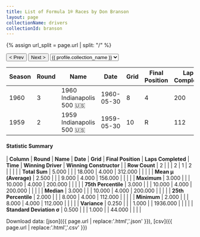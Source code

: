 ```yaml
---
title: List of Formula 1® Races by Don Branson
layout: page
collectionName: drivers
collectionId: branson
---
```


{% assign url_split = page.url | split: "/" %}
<div id="collection-navigation">
<button onclick="selector.options[selector.selectedIndex-1].value && (window.location = selector.options[selector.selectedIndex-1].value);">&lt; Prev</button>
<button onclick="selector.options[selector.selectedIndex+1].value && (window.location = selector.options[selector.selectedIndex+1].value);">Next &gt;</button>
<select id="selector" onchange="this.options[this.selectedIndex].value && (window.location = this.options[this.selectedIndex].value);">
  {% for collectionId in site.data[page.collectionName].refs %}
    {% if collectionId == page.collectionId %}
      {% assign selected = "selected" %}
    {% else %}
      {% assign selected = "" %}
    {% endif %}
    {% assign profile = site.data[page.collectionName][collectionId].profile %}
    <option value="/f1/{{ page.collectionName }}/{{ collectionId }}/{{ url_split[4] }}" {{ selected }}>{{ profile.collection_name }}</option>
  {% endfor %}
</select>
</div>

| Season | Round | Name | Date | Grid | Final Position | Laps Completed | Time | Winning Driver | Winning Constructor |
|--|--|--|--|--|--|--|--|--|--|
| 1960 | 3 | 1960 Indianapolis 500 🇺🇸 | 1960-05-30 | 8 | 4 | 200 | +3:07.98 | Jim Rathmann 🇺🇸 | Watson 🇺🇸 |
| 1959 | 2 | 1959 Indianapolis 500 🇺🇸 | 1959-05-30 | 10 | R | 112 |   | Rodger Ward 🇺🇸 | Watson 🇺🇸 |

#### Statistic Summary

| **Column** | **Round** | **Name** | **Date** | **Grid** | **Final Position** | **Laps Completed** | **Time** | **Winning Driver** | **Winning Constructor** |
| **Row Count** | 2 |  |  | 2 | 1 | 2 |  |  |  |
| **Total Sum** | 5.000 |  |  | 18.000 | 4.000 | 312.000 |  |  |  |
| **Mean μ (Average)** | 2.500 |  |  | 9.000 | 4.000 | 156.000 |  |  |  |
| **Maximum** | 3.000 |  |  | 10.000 | 4.000 | 200.000 |  |  |  |
| **75th Percentile** | 3.000 |  |  | 10.000 | 4.000 | 200.000 |  |  |  |
| **Median** | 3.000 |  |  | 10.000 | 4.000 | 200.000 |  |  |  |
| **25th Percentile** | 2.000 |  |  | 8.000 | 4.000 | 112.000 |  |  |  |
| **Minimum** | 2.000 |  |  | 8.000 | 4.000 | 112.000 |  |  |  |
| **Variance** | 0.250 |  |  | 1.000 |  | 1936.000 |  |  |  |
| **Standard Deviation σ** | 0.500 |  |  | 1.000 |  | 44.000 |  |  |  |

Download data: [json]({{ page.url | replace:'.html','.json' }}), [csv]({{ page.url | replace:'.html','.csv' }})
